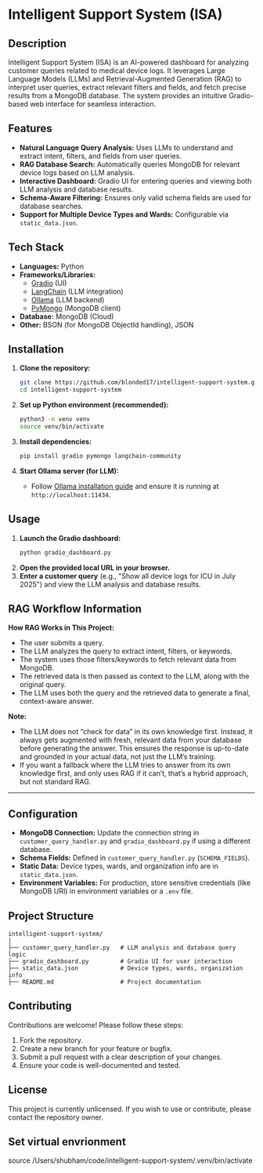 
# Intelligent Support System (ISA)

## Description

Intelligent Support System (ISA) is an AI-powered dashboard for analyzing customer queries related to medical device logs. It leverages Large Language Models (LLMs) and Retrieval-Augmented Generation (RAG) to interpret user queries, extract relevant filters and fields, and fetch precise results from a MongoDB database. The system provides an intuitive Gradio-based web interface for seamless interaction.

## Features

- **Natural Language Query Analysis:** Uses LLMs to understand and extract intent, filters, and fields from user queries.
- **RAG Database Search:** Automatically queries MongoDB for relevant device logs based on LLM analysis.
- **Interactive Dashboard:** Gradio UI for entering queries and viewing both LLM analysis and database results.
- **Schema-Aware Filtering:** Ensures only valid schema fields are used for database searches.
- **Support for Multiple Device Types and Wards:** Configurable via `static_data.json`.

## Tech Stack

- **Languages:** Python
- **Frameworks/Libraries:** 
  - [Gradio](https://gradio.app/) (UI)
  - [LangChain](https://python.langchain.com/) (LLM integration)
  - [Ollama](https://ollama.com/) (LLM backend)
  - [PyMongo](https://pymongo.readthedocs.io/) (MongoDB client)
- **Database:** MongoDB (Cloud)
- **Other:** BSON (for MongoDB ObjectId handling), JSON

## Installation

1. **Clone the repository:**
	```bash
	git clone https://github.com/blonded17/intelligent-support-system.git
	cd intelligent-support-system
	```

2. **Set up Python environment (recommended):**
	```bash
	python3 -m venv venv
	source venv/bin/activate
	```

3. **Install dependencies:**
	```bash
	pip install gradio pymongo langchain-community
	```

4. **Start Ollama server (for LLM):**
	- Follow [Ollama installation guide](https://ollama.com/download) and ensure it is running at `http://localhost:11434`.

## Usage

1. **Launch the Gradio dashboard:**
	```bash
	python gradio_dashboard.py
	```
2. **Open the provided local URL in your browser.**
3. **Enter a customer query** (e.g., "Show all device logs for ICU in July 2025") and view the LLM analysis and database results.

## RAG Workflow Information

**How RAG Works in This Project:**

- The user submits a query.
- The LLM analyzes the query to extract intent, filters, or keywords.
- The system uses those filters/keywords to fetch relevant data from MongoDB.
- The retrieved data is then passed as context to the LLM, along with the original query.
- The LLM uses both the query and the retrieved data to generate a final, context-aware answer.

**Note:**
- The LLM does not “check for data” in its own knowledge first. Instead, it always gets augmented with fresh, relevant data from your database before generating the answer. This ensures the response is up-to-date and grounded in your actual data, not just the LLM’s training.
- If you want a fallback where the LLM tries to answer from its own knowledge first, and only uses RAG if it can’t, that’s a hybrid approach, but not standard RAG.

---

## Configuration

- **MongoDB Connection:** Update the connection string in `customer_query_handler.py` and `gradio_dashboard.py` if using a different database.
- **Schema Fields:** Defined in `customer_query_handler.py` (`SCHEMA_FIELDS`).
- **Static Data:** Device types, wards, and organization info are in `static_data.json`.
- **Environment Variables:** For production, store sensitive credentials (like MongoDB URI) in environment variables or a `.env` file.

## Project Structure

```
intelligent-support-system/
│
├── customer_query_handler.py   # LLM analysis and database query logic
├── gradio_dashboard.py         # Gradio UI for user interaction
├── static_data.json            # Device types, wards, organization info
├── README.md                   # Project documentation
```

## Contributing

Contributions are welcome! Please follow these steps:

1. Fork the repository.
2. Create a new branch for your feature or bugfix.
3. Submit a pull request with a clear description of your changes.
4. Ensure your code is well-documented and tested.

## License

This project is currently unlicensed. If you wish to use or contribute, please contact the repository owner.

## Set virtual envrionment
source /Users/shubham/code/intelligent-support-system/.venv/bin/activate  
